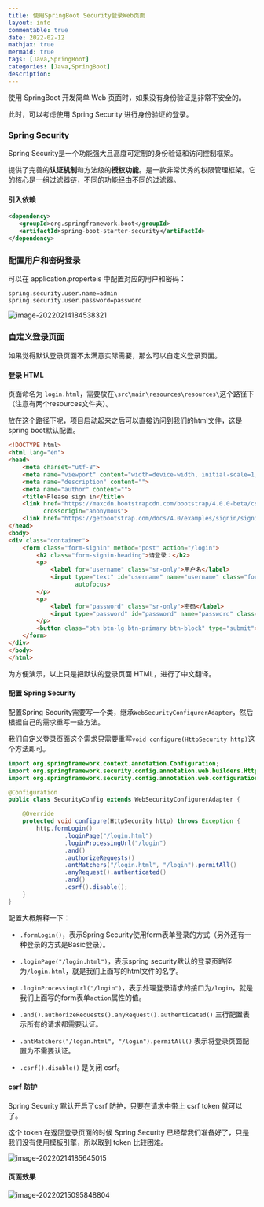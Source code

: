 ```yaml
---
title: 使用SpringBoot Security登录Web页面
layout: info
commentable: true
date: 2022-02-12
mathjax: true
mermaid: true
tags: [Java,SpringBoot]
categories: [Java,SpringBoot]
description: 
---
```


使用 SpringBoot 开发简单 Web 页面时，如果没有身份验证是非常不安全的。

此时，可以考虑使用 Spring Security 进行身份验证的登录。

<!--more-->

### Spring Security

Spring Security是一个功能强大且高度可定制的身份验证和访问控制框架。

提供了完善的**认证机制**和方法级的**授权功能**。是一款非常优秀的权限管理框架。它的核心是一组过滤器链，不同的功能经由不同的过滤器。

#### 引入依赖

```xml
<dependency>
   <groupId>org.springframework.boot</groupId>
   <artifactId>spring-boot-starter-security</artifactId>
</dependency>
```

### 配置用户和密码登录

可以在 application.properteis 中配置对应的用户和密码：

```properties
spring.security.user.name=admin
spring.security.user.password=password
```

![image-20220214184538321](/images/2022/02/image-20220214184538321.png)

### 自定义登录页面

如果觉得默认登录页面不太满意实际需要，那么可以自定义登录页面。

#### 登录 HTML

页面命名为 `login.html`，需要放在`\src\main\resources\resources\`这个路径下（注意有两个resources文件夹）。

放在这个路径下呢，项目启动起来之后可以直接访问到我们的html文件，这是spring boot默认配置。

```html
<!DOCTYPE html>
<html lang="en">
<head>
    <meta charset="utf-8">
    <meta name="viewport" content="width=device-width, initial-scale=1, shrink-to-fit=no">
    <meta name="description" content="">
    <meta name="author" content="">
    <title>Please sign in</title>
    <link href="https://maxcdn.bootstrapcdn.com/bootstrap/4.0.0-beta/css/bootstrap.min.css" rel="stylesheet"
          crossorigin="anonymous">
    <link href="https://getbootstrap.com/docs/4.0/examples/signin/signin.css" rel="stylesheet" crossorigin="anonymous"/>
</head>
<body>
<div class="container">
    <form class="form-signin" method="post" action="/login">
        <h2 class="form-signin-heading">请登录：</h2>
        <p>
            <label for="username" class="sr-only">用户名</label>
            <input type="text" id="username" name="username" class="form-control" placeholder="请输入用户名" required
                   autofocus>
        </p>
        <p>
            <label for="password" class="sr-only">密码</label>
            <input type="password" id="password" name="password" class="form-control" placeholder="请输入密码" required>
        </p>
        <button class="btn btn-lg btn-primary btn-block" type="submit">Sign in</button>
    </form>
</div>
</body>
</html>
```

为方便演示，以上只是把默认的登录页面 HTML，进行了中文翻译。

#### 配置 Spring Security

配置Spring Security需要写一个类，继承`WebSecurityConfigurerAdapter`，然后根据自己的需求重写一些方法。

我们自定义登录页面这个需求只需要重写`void configure(HttpSecurity http)`这个方法即可。

```java
import org.springframework.context.annotation.Configuration;
import org.springframework.security.config.annotation.web.builders.HttpSecurity;
import org.springframework.security.config.annotation.web.configuration.WebSecurityConfigurerAdapter;

@Configuration
public class SecurityConfig extends WebSecurityConfigurerAdapter {

    @Override
    protected void configure(HttpSecurity http) throws Exception {
        http.formLogin()
                .loginPage("/login.html")
                .loginProcessingUrl("/login")
                .and()
                .authorizeRequests()
                .antMatchers("/login.html", "/login").permitAll()
                .anyRequest().authenticated()
                .and()
                .csrf().disable();
    }
}
```

配置大概解释一下：

- `.formLogin()`，表示Spring Security使用form表单登录的方式（另外还有一种登录的方式是Basic登录）。

- `.loginPage("/login.html")`，表示spring security默认的登录页路径为`/login.html`，就是我们上面写的html文件的名字。

- `.loginProcessingUrl("/login")`，表示处理登录请求的接口为`/login`，就是我们上面写的form表单`action`属性的值。

- `.and().authorizeRequests().anyRequest().authenticated()` 三行配置表示所有的请求都需要认证。

- `.antMatchers("/login.html", "/login").permitAll()` 表示将登录页面配置为不需要认证。

- `.csrf().disable()` 是关闭 csrf。

#### csrf 防护

Spring Security 默认开启了csrf 防护，只要在请求中带上 csrf token 就可以了。

这个 token 在返回登录页面的时候 Spring Security 已经帮我们准备好了，只是我们没有使用模板引擎，所以取到 token 比较困难。

![image-20220214185645015](/images/2022/02/image-20220214185645015.png)

#### 页面效果

![image-20220215095848804](/images/2022/02/image-20220215095848804.png)

  

  

  

  

  

  

  

  

  
